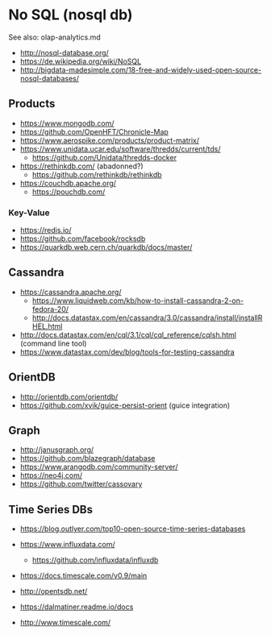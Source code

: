# No SQL (nosql db)

See also: olap-analytics.md

* http://nosql-database.org/
* https://de.wikipedia.org/wiki/NoSQL
* http://bigdata-madesimple.com/18-free-and-widely-used-open-source-nosql-databases/

## Products

* https://www.mongodb.com/
* https://github.com/OpenHFT/Chronicle-Map
* https://www.aerospike.com/products/product-matrix/
* https://www.unidata.ucar.edu/software/thredds/current/tds/
  + https://github.com/Unidata/thredds-docker
* https://rethinkdb.com/ (abadonned?)
  + https://github.com/rethinkdb/rethinkdb
* https://couchdb.apache.org/
  + https://pouchdb.com/

### Key-Value

* https://redis.io/
* https://github.com/facebook/rocksdb
* https://quarkdb.web.cern.ch/quarkdb/docs/master/

## Cassandra

* https://cassandra.apache.org/
  + https://www.liquidweb.com/kb/how-to-install-cassandra-2-on-fedora-20/
  + http://docs.datastax.com/en/cassandra/3.0/cassandra/install/installRHEL.html
* http://docs.datastax.com/en/cql/3.1/cql/cql_reference/cqlsh.html (command line tool)
* https://www.datastax.com/dev/blog/tools-for-testing-cassandra

## OrientDB

* http://orientdb.com/orientdb/
* https://github.com/xvik/guice-persist-orient (guice integration)

## Graph

* http://janusgraph.org/
* https://github.com/blazegraph/database
* https://www.arangodb.com/community-server/
* https://neo4j.com/
* https://github.com/twitter/cassovary

## Time Series DBs

* https://blog.outlyer.com/top10-open-source-time-series-databases

* https://www.influxdata.com/
  + https://github.com/influxdata/influxdb
* https://docs.timescale.com/v0.9/main
* http://opentsdb.net/
* https://dalmatiner.readme.io/docs
* http://www.timescale.com/
